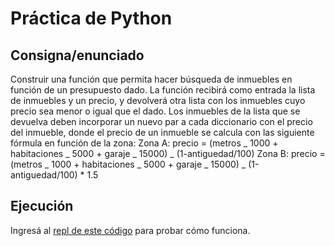 # Práctica de Python

## Consigna/enunciado

Construir una función que permita hacer búsqueda de inmuebles en función de un presupuesto dado. La función recibirá como entrada la lista de inmuebles y un precio, y devolverá otra lista con los inmuebles cuyo precio sea menor o igual que el dado. Los inmuebles de la lista que se devuelva deben incorporar un nuevo par a cada diccionario con el precio del inmueble, donde el precio de un inmueble se calcula con las siguiente fórmula en función de la zona:
Zona A: precio = (metros _ 1000 + habitaciones _ 5000 + garaje _ 15000) _ (1-antiguedad/100)
Zona B: precio = (metros _ 1000 + habitaciones _ 5000 + garaje _ 15000) _ (1-antiguedad/100) \* 1.5

## Ejecución

Ingresá al [repl de este código](https://replit.com/@peirios/Juego-de-la-Ultima-Piedra) para probar cómo funciona.
